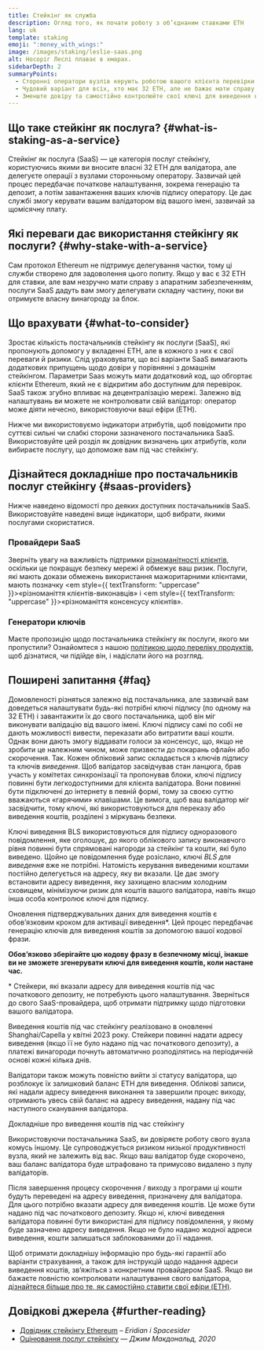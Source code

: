 ```yaml
---
title: Стейкінг як служба
description: Огляд того, як почати роботу з об’єднаним ставками ETH
lang: uk
template: staking
emoji: ":money_with_wings:"
image: /images/staking/leslie-saas.png
alt: Носоріг Леслі плаває в хмарах.
sidebarDepth: 2
summaryPoints:
  - Сторонні оператори вузлів керують роботою вашого клієнта перевірки.
  - Чудовий варіант для всіх, хто має 32 ETH, але не бажає мати справу з технічною складністю роботи вузла.
  - Зменште довіру та самостійно контролюйте свої ключі для виведення коштів.
---
```


## Що таке стейкінг як послуга? {#what-is-staking-as-a-service}

Стейкінг як послуга (SaaS) — це категорія послуг стейкінгу, користуючись якими ви вносите власні 32 ETH для валідатора, але делегуєте операції з вузлами сторонньому оператору. Зазвичай цей процес передбачає початкове налаштування, зокрема генерацію та депозит, а потім завантаження ваших ключів підпису оператору. Це дає службі змогу керувати вашим валідатором від вашого імені, зазвичай за щомісячну плату.

## Які переваги дає використання стейкінгу як послуги? {#why-stake-with-a-service}

Сам протокол Ethereum не підтримує делегування частки, тому ці служби створено для задоволення цього попиту. Якщо у вас є 32 ETH для ставки, але вам незручно мати справу з апаратним забезпеченням, послуги SaaS дадуть вам змогу делегувати складну частину, поки ви отримуєте власну винагороду за блок.

<CardGrid>
  <Card title="Ваш власний валідатор" emoji=":desktop_computer:" description="Deposit your own 32 ETH to activate your own set of signing keys that will participate in Ethereum consensus. Monitor your progress with dashboards to watch those ETH rewards accumulate." />
  <Card title="Легкий старт" emoji="🏁" description="Forget about hardware specs, setup, node maintenance and upgrades. SaaS providers let you outsource the hard part by uploading your own signing credentials, allowing them to run a validator on your behalf, for a small cost." />
  <Card title="Обмежте свій ризик" emoji=":shield:" description="In many cases users do not have to give up access to the keys that enable withdrawing or transferring staked funds. These are different from the signing keys, and can be stored separately to limit (but not eliminate) your risk as a staker." />
</CardGrid>

<StakingComparison page="saas" />

## Що врахувати {#what-to-consider}

Зростає кількість постачальників стейкінгу як послуги (SaaS), які пропонують допомогу у вкладенні ETH, але в кожного з них є свої переваги й ризики. Слід ураховувати, що всі варіанти SaaS вимагають додаткових припущень щодо довіри у порівнянні з домашнім стейкінгом. Параметри Saas можуть мати додатковий код, що обгортає клієнти Ethereum, який не є відкритим або доступним для перевірок. SaaS також згубно впливає на децентралізацію мережі. Залежно від налаштувань ви можете не контролювати свій валідатор: оператор може діяти нечесно, використовуючи ваші ефіри (ETH).

Нижче ми використовуємо індикатори атрибутів, щоб повідомити про суттєві сильні чи слабкі сторони зазначеного постачальника SaaS. Використовуйте цей розділ як довідник визначень цих атрибутів, коли вибираєте послугу, що допоможе вам під час стейкінгу.

<StakingConsiderations page="saas" />

## Дізнайтеся докладніше про постачальників послуг стейкінгу {#saas-providers}

Нижче наведено відомості про деяких доступних постачальників SaaS. Використовуйте наведені вище індикатори, щоб вибрати, якими послугами скористатися.

<ProductDisclaimer />

### Провайдери SaaS

<StakingProductsCardGrid category="saas" />

Зверніть увагу на важливість підтримки [різноманітності клієнтів](/developers/docs/nodes-and-clients/client-diversity/), оскільки це покращує безпеку мережі й обмежує ваш ризик. Послуги, які мають докази обмежень використання мажоритарними клієнтами, мають позначку <em style={{ textTransform: "uppercase" }}>«різноманіття клієнтів-виконавців»</em> і <em style={{ textTransform: "uppercase" }}>«різноманіття консенсусу клієнтів»</em>.

### Генератори ключів

<StakingProductsCardGrid category="keyGen" />

Маєте пропозицію щодо постачальника стейкінгу як послуги, якого ми пропустили? Ознайомтеся з нашою [політикою щодо переліку продуктів](/contributing/adding-staking-products/), щоб дізнатися, чи підійде він, і надіслати його на розгляд.

## Поширені запитання {#faq}

<ExpandableCard title="Хто тримає мої ключі?" eventCategory="SaasStaking" eventName="clicked who holds my keys">
Домовленості різняться залежно від постачальника, але зазвичай вам доведеться налаштувати будь-які потрібні ключі підпису (по одному на 32 ETH) і завантажити їх до свого постачальника, щоб він міг виконувати валідацію від вашого імені. Ключі підпису самі по собі не дають можливості вивести, переказати або витратити ваші кошти. Однак вони дають змогу віддавати голоси за консенсус, що, якщо не зробити це належним чином, може призвести до покарань офлайн або скорочення.
</ExpandableCard>

<ExpandableCard title="Отже, є два набори ключів?" eventCategory="SaasStaking" eventName="clicked so there are two sets of keys">
Так. Кожен обліковий запис складається з ключів <em>підпису</em> та ключів <em>виведення</em>. Щоб валідатор засвідчував стан ланцюга, брав участь у комітетах синхронізації та пропонував блоки, ключі підпису повинні бути легкодоступними для клієнта валідатора. Вони повинні бути підключені до інтернету в певній формі, тому за своєю суттю вважаються «гарячими» клавішами. Це вимога, щоб ваш валідатор міг засвідчити, тому ключі, які використовуються для переказу або виведення коштів, розділені з міркувань безпеки.

Ключі виведення BLS використовуються для підпису одноразового повідомлення, яке оголошує, до якого облікового запису виконавчого рівня повинні бути спрямовані нагороди за стейкінг та кошти, які було виведено. Щойно це повідомлення буде розіслано, ключі <em>BLS для виведення</em> вже не потрібні. Натомість керування виведеними коштами постійно делегується на адресу, яку ви вказали. Це дає змогу встановити адресу виведення, яку захищено власним холодним сховищем, мінімізуючи ризик для коштів вашого валідатора, навіть якщо інша особа контролює ключі для підпису.

Оновлення підтверджувальних даних для виведення коштів є обов’язковим кроком для активації виведення\*. Цей процес передбачає генерацію ключів для виведення коштів за допомогою вашої кодової фрази.

<strong>Обов’язково зберігайте цю кодову фразу в безпечному місці, інакше ви не зможете згенерувати ключі для виведення коштів, коли настане час.</strong>

\* Стейкери, які вказали адресу для виведення коштів під час початкового депозиту, не потребують цього налаштування. Зверніться до свого SaaS-провайдера, щоб отримати підтримку щодо підготовки вашого валідатора.
</ExpandableCard>

<ExpandableCard title="Коли я можу вивести кошти?" eventCategory="SaasStaking" eventName="clicked when can I withdraw">
Виведення коштів під час стейкінгу реалізовано в оновленні Shanghai/Capella у квітні 2023 року. Стейкери повинні надати адресу виведення (якщо її не було надано під час початкового депозиту), а платежі винагороди почнуть автоматично розподілятись на періодичній основі кожні кілька днів.

Валідатори також можуть повністю вийти зі статусу валідатора, що розблокує їх залишковий баланс ETH для виведення. Облікові записи, які надали адресу виведення виконання та завершили процес виходу, отримають увесь свій баланс на адресу виведення, надану під час наступного сканування валідатора.

<ButtonLink to="/staking/withdrawals/">Докладніше про виведення коштів під час стейкінгу</ButtonLink>
</ExpandableCard>

<ExpandableCard title="Що станеться, якщо мене буде скорочено?" eventCategory="SaasStaking" eventName="clicked what happens if I get slashed">
Використовуючи постачальника SaaS, ви довіряєте роботу свого вузла комусь іншому. Це супроводжується ризиком низької продуктивності вузла, який не залежить від вас. Якщо ваш валідатор буде скорочено, ваш баланс валідатора буде штрафовано та примусово видалено з пулу валідаторів.

Після завершення процесу скорочення / виходу з програми ці кошти будуть переведені на адресу виведення, призначену для валідатора. Для цього потрібно вказати адресу для виведення коштів. Це може бути надано під час початкового депозиту. Якщо ні, ключі виведення валідатора повинні бути використані для підпису повідомлення, у якому буде зазначено адресу виведення. Якщо не було надано жодної адреси виведення, кошти залишаться заблокованими до її надання.

Щоб отримати докладнішу інформацію про будь-які гарантії або варіанти страхування, а також для інструкцій щодо надання адреси виведення коштів, зв’яжіться з конкретним провайдером SaaS. Якщо ви бажаєте повністю контролювати налаштування свого валідатора, <a href="/staking/solo/">дізнайтеся більше про те, як самостійно ставити свої ефіри (ETH)</a>.
</ExpandableCard>

## Довідкові джерела {#further-reading}

- [Довідник стейкінгу Ethereum](https://www.staking.directory/) – _Eridian і Spacesider_
- [Оцінювання послуг стейкінгу](https://www.attestant.io/posts/evaluating-staking-services/) — _Джим Макдональд, 2020_
